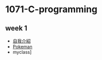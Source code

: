 # 1071-C-programming
## week 1
* [自我介紹](https://choutingman.github.io/20181002/w01/intro.html) 
* [Pokeman](https://choutingman.github.io/20181002/w01/intro.html)
* myclass]
<!--stackedit_data:
eyJoaXN0b3J5IjpbLTY2OTEyNjI1OCw0MTAxMzk2NjEsLTc3MD
Q5OTA0MSwxNDM2NTQ5NzddfQ==
-->